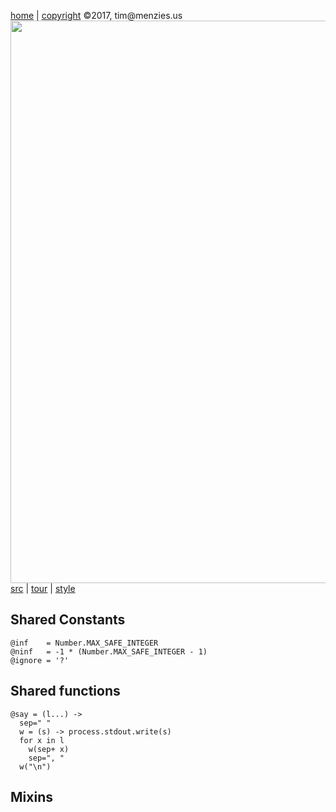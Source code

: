 [home](http://tiny.cc/koff) |
[copyright](https://github.com/koffee/script/blob/master/LICENSE.md) &copy;2017, tim&commat;menzies.us<br>
[<img width=900 src=https://raw.githubusercontent.com/koffee/script/master/img/head.png>](http://tiny.cc/koffee)<br>
[src](https://github.com/koffee/script/tree/master/lib) |
[tour](https://github.com/koffee/script/blob/master/docs/TOUR.md) |
[style](https://github.com/koffee/script/blob/master/docs/STYLE.md) 

## Shared Constants

    @inf    = Number.MAX_SAFE_INTEGER
    @ninf   = -1 * (Number.MAX_SAFE_INTEGER - 1)
    @ignore = '?'

## Shared functions

    @say = (l...) -> 
      sep=" "
      w = (s) -> process.stdout.write(s)
      for x in l
        w(sep+ x)
        sep=", "
      w("\n")

## Mixins

